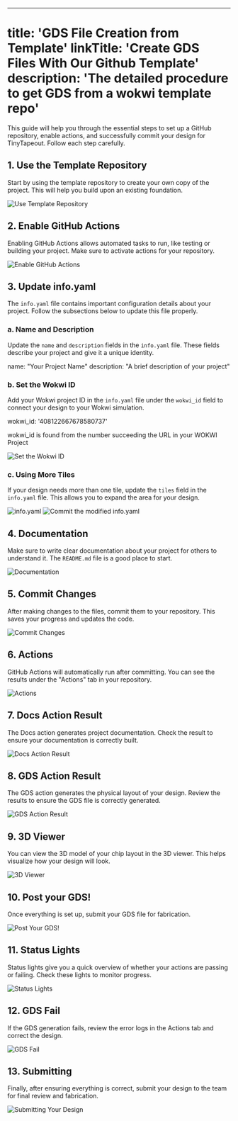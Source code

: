 ---

title: 'GDS File Creation from Template'
linkTitle: 'Create GDS Files With Our Github Template'
description: 'The detailed procedure to get GDS from a wokwi template repo'
=========================================

This guide will help you through the essential steps to set up a GitHub repository, enable actions, and successfully commit your design for TinyTapeout. Follow each step carefully.

1\. Use the Template Repository
-------------------------------

Start by using the template repository to create your own copy of the project. This will help you build upon an existing foundation.

![Use Template Repository](template.png)

2\. Enable GitHub Actions
-------------------------

Enabling GitHub Actions allows automated tasks to run, like testing or building your project. Make sure to activate actions for your repository.

![Enable GitHub Actions](gitpages.png)

3\. Update info.yaml
--------------------

The `info.yaml` file contains important configuration details about your project. Follow the subsections below to update this file properly.

### a. Name and Description

Update the `name` and `description` fields in the `info.yaml` file. These fields describe your project and give it a unique identity.

name: "Your Project Name"
description: "A brief description of your project"
        

### b. Set the Wokwi ID

Add your Wokwi project ID in the `info.yaml` file under the `wokwi_id` field to connect your design to your Wokwi simulation.

wokwi\_id: '408122667678580737'
        

wokwi\_id is found from the number succeeding the URL in your WOKWI Project

![Set the Wokwi ID](WOKWI_Project_ID.png)

### c. Using More Tiles

If your design needs more than one tile, update the `tiles` field in the `info.yaml` file. This allows you to expand the area for your design.

![info.yaml](infoyaml.png) ![Commit the modified info.yaml](commitinfo.png)

4\. Documentation
-----------------

Make sure to write clear documentation about your project for others to understand it. The `README.md` file is a good place to start.

![Documentation](documentation.png)

5\. Commit Changes
------------------

After making changes to the files, commit them to your repository. This saves your progress and updates the code.

![Commit Changes](commit-changes.png)

6\. Actions
-----------

GitHub Actions will automatically run after committing. You can see the results under the "Actions" tab in your repository.

![Actions](actions-tab.png)

7\. Docs Action Result
----------------------

The Docs action generates project documentation. Check the result to ensure your documentation is correctly built.

![Docs Action Result](docs-action-result.png)

8\. GDS Action Result
---------------------

The GDS action generates the physical layout of your design. Review the results to ensure the GDS file is correctly generated.

![GDS Action Result](gds-action-result.png)

9\. 3D Viewer
-------------

You can view the 3D model of your chip layout in the 3D viewer. This helps visualize how your design will look.

![3D Viewer](3d-viewer.png)

10\. Post your GDS!
-------------------

Once everything is set up, submit your GDS file for fabrication.

![Post Your GDS!](post-gds.png)

11\. Status Lights
------------------

Status lights give you a quick overview of whether your actions are passing or failing. Check these lights to monitor progress.

![Status Lights](status-lights.png)

12\. GDS Fail
-------------

If the GDS generation fails, review the error logs in the Actions tab and correct the design.

![GDS Fail](gds-fail.png)

13\. Submitting
---------------

Finally, after ensuring everything is correct, submit your design to the team for final review and fabrication.

![Submitting Your Design](submitting.png)